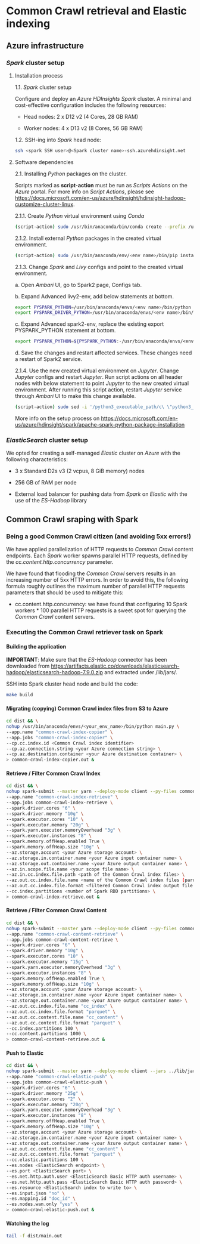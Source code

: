 # Common Crawl retrieval and Elastic indexing

## Azure infrastructure

### *Spark* cluster setup

1.	Installation process

    1.1. *Spark* cluster setup

    Configure and deploy an *Azure* *HDInsights* *Spark* cluster. A minimal and cost-effective configuration includes the following resources:

    - Head nodes: 2 x D12 v2 (4 Cores, 28 GB RAM)
    
    - Worker nodes: 4 x D13 v2 (8 Cores, 56 GB RAM)

    1.2. SSH-ing into *Spark* head node:

    ```bash
    ssh <spark SSH user>@<Spark cluster name>-ssh.azurehdinsight.net
    ```

2.	Software dependencies

    2.1. Installing *Python* packages on the cluster.

    Scripts marked as **script-action** must be run as *Scripts Actions* on the *Azure* portal. For more info on *Script Actions*, please see https://docs.microsoft.com/en-us/azure/hdinsight/hdinsight-hadoop-customize-cluster-linux.

    2.1.1. Create *Python* virtual environment using *Conda*

    ```bash
    (script-action) sudo /usr/bin/anaconda/bin/conda create --prefix /usr/bin/anaconda/envs/<env name> python=3.5 anaconda --yes
    ```

    2.1.2. Install external *Python* packages in the created virtual environment.
    
    ```bash
    (script-action) sudo /usr/bin/anaconda/env/<env name>/bin/pip install <package name>==<version number>
    ```

    2.1.3. Change *Spark* and *Livy* configs and point to the created virtual environment.

    a. Open *Ambari* UI, go to Spark2 page, Configs tab.

    b. Expand Advanced livy2-env, add below statements at bottom.

    ```bash
    export PYSPARK_PYTHON=/usr/bin/anaconda/envs/<env name>/bin/python
    export PYSPARK_DRIVER_PYTHON=/usr/bin/anaconda/envs/<env name>/bin/python
    ```

    c. Expand Advanced spark2-env, replace the existing export PYSPARK_PYTHON statement at bottom.

    ```bash
    export PYSPARK_PYTHON=${PYSPARK_PYTHON:-/usr/bin/anaconda/envs/<env name>/bin/python}
    ```

    d. Save the changes and restart affected services. These changes need a restart of Spark2 service. 

    2.1.4. Use the new created virtual environment on *Jupyter*. Change *Jupyter* configs and restart *Jupyter*. Run script actions on all header nodes with below statement to point *Jupyter* to the new created virtual environment. After running this script action, restart *Jupyter* service through *Ambari* UI to make this change available.

    ```bash
    (script-action) sudo sed -i '/python3_executable_path/c\ \"python3_executable_path\" : \"/usr/bin/anaconda/envs/<env name>/bin/python3\"' /home/spark/.sparkmagic/config.json
    ```

    More info on the setup process on https://docs.microsoft.com/en-us/azure/hdinsight/spark/apache-spark-python-package-installation

### *ElasticSearch* cluster setup

We opted for creating a self-managed *Elastic* cluster on *Azure* with the following characteristics:

- 3 x Standard D2s v3 (2 vcpus, 8 GiB memory) nodes

- 256 GB of RAM per node

- External load balancer for pushing data from *Spark* on *Elastic* with the use of the *ES-Hadoop* library


## Common Crawl sraping with Spark

### Being a good Common Crawl citizen (and avoiding 5xx errors!)

We have applied parallelization of HTTP requests to *Common Crawl* content endpoints. Each *Spark* worker spawns parallel HTTP requests, defined by the *cc.content.http.concurrency* parameter.

We have found that flooding the *Common Crawl* servers results in an increasing number of 5xx HTTP errors. In order to avoid this, the following formula roughly outlines the maximum number of parallel HTTP requests parameters that should be used to mitigate this:

- cc.content.http.concurrency: we have found that configuring 10 Spark workers * 100 parallel HTTP requests is a sweet spot for querying the *Common Crawl* content servers.

### Executing the Common Crawl retriever task on Spark

#### Building the application

**IMPORTANT**: Make sure that the *ES-Hadoop* connector has been downloaded from https://artifacts.elastic.co/downloads/elasticsearch-hadoop/elasticsearch-hadoop-7.9.0.zip and extracted under /lib/jars/.

SSH into Spark cluster head node and build the code:

```bash
make build
```

#### Migrating (copying) Common Crawl index files from S3 to Azure

```bash
cd dist && \
nohup /usr/bin/anaconda/envs/<your_env_name>/bin/python main.py \
--app.name "common-crawl-index-copier" \
--app.jobs "common-crawl-index-copier" \
--cp.cc.index.id <Common Crawl index identifier>
--cp.az.connection.string <your Azure connection string> \
--cp.az.destination.container <your Azure destination container> \
> common-crawl-index-copier.out &
```

#### Retrieve / Filter Common Crawl Index

```bash
cd dist && \
nohup spark-submit --master yarn --deploy-mode client --py-files common_crawl_retriever.zip main.py \
--app.name "common-crawl-index-retrieve" \
--app.jobs common-crawl-index-retrieve \
--spark.driver.cores "6" \
--spark.driver.memory "10g" \
--spark.executor.cores "10" \
--spark.executor.memory "20g" \
--spark.yarn.executor.memoryOverhead "3g" \
--spark.executor.instances "8" \
--spark.memory.offHeap.enabled True \
--spark.memory.offHeap.size "10g" \
--az.storage.account <your Azure storage account> \
--az.storage.in.container.name <your Azure input container name> \
--az.storage.out.container.name <your Azure output container name> \
--az.in.scope.file.name <your scope file name> \
--az.in.cc.index.file.path <path of the Common Crawl index files> \
--az.out.cc.index.file.name <name of the Common Crawl index files (parquet is implied> \
--az.out.cc.index.file.format <filtered Common Crawl index output file format> \
--cc.index.partitions <number of Spark RDD partitions> \
> common-crawl-index-retrieve.out &
```

#### Retrieve / Filter Common Crawl Content

```bash
cd dist && \
nohup spark-submit --master yarn --deploy-mode client --py-files common_crawl_retriever.zip main.py \
--app.name "common-crawl-content-retrieve" \
--app.jobs common-crawl-content-retrieve \
--spark.driver.cores "6" \
--spark.driver.memory "10g" \
--spark.executor.cores "10" \
--spark.executor.memory "15g" \
--spark.yarn.executor.memoryOverhead "3g" \
--spark.executor.instances "8" \
--spark.memory.offHeap.enabled True \
--spark.memory.offHeap.size "10g" \
--az.storage.account <your Azure storage account> \
--az.storage.in.container.name <your Azure input container name> \
--az.storage.out.container.name <your Azure output container name> \
--az.out.cc.index.file.name "cc_index" \
--az.out.cc.index.file.format "parquet" \
--az.out.cc.content.file.name "cc_content" \
--az.out.cc.content.file.format "parquet" \
--cc.index.partitions 100 \
--cc.content.partitions 1000 \
> common-crawl-content-retrieve.out &
```

#### Push to Elastic

```bash
cd dist && \
nohup spark-submit --master yarn --deploy-mode client --jars ../lib/jars/elasticsearch-hadoop-7.9.0/dist/elasticsearch-hadoop-7.9.0.jar --py-files common_crawl_retriever.zip main.py \
--app.name "common-crawl-elastic-push" \
--app.jobs common-crawl-elastic-push \
--spark.driver.cores "6" \
--spark.driver.memory "25g" \
--spark.executor.cores "2" \
--spark.executor.memory "20g" \
--spark.yarn.executor.memoryOverhead "3g" \
--spark.executor.instances "8" \
--spark.memory.offHeap.enabled True \
--spark.memory.offHeap.size "10g" \
--az.storage.account <your Azure storage account> \
--az.storage.in.container.name <your Azure input container name> \
--az.storage.out.container.name <your Azure output container name> \
--az.out.cc.content.file.name "cc_content" \
--az.out.cc.content.file.format "parquet" \
--cc.elastic.partitions 100 \
--es.nodes <ElasticSearch endpoint> \
--es.port <ElasticSearch port> \
--es.net.http.auth.user <ElasticSearch Basic HTTP auth username> \
--es.net.http.auth.pass <ElasticSearch Basic HTTP auth password> \
--es.resource <ElasticSearch index to write to> \
--es.input.json "no" \
--es.mapping.id "doc_id" \
--es.nodes.wan.only "yes" \
> common-crawl-elastic-push.out &
```

#### Watching the log

```bash
tail -f dist/main.out
```